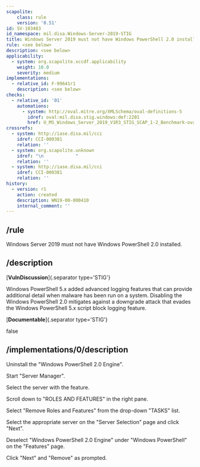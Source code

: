 ```yaml
---
scapolite:
    class: rule
    version: '0.51'
id: SV-103483
id_namespace: mil.disa.Windows-Server-2019-STIG
title: Windows Server 2019 must not have Windows PowerShell 2.0 installed.
rule: <see below>
description: <see below>
applicability:
  - system: org.scapolite.xccdf.applicability
    weight: 10.0
    severity: medium
implementations:
  - relative_id: F-99641r1
    description: <see below>
checks:
  - relative_id: '01'
    automations:
      - system: http://oval.mitre.org/XMLSchema/oval-definitions-5
        idref: oval:mil.disa.stig.windows:def:2201
        href: U_MS_Windows_Server_2019_V1R3_STIG_SCAP_1-2_Benchmark-oval.xml
crossrefs:
  - system: http://iase.disa.mil/cci
    idref: CCI-000381
    relation: ''
  - system: org.scapolite.unknown
    idref: "\n            "
    relation: ''
  - system: http://iase.disa.mil/cci
    idref: CCI-000381
    relation: ''
history:
  - version: r1
    action: created
    description: WN19-00-000410
    internal_comment: ''
---
```



## /rule

Windows Server 2019 must not have Windows PowerShell 2.0 installed.

## /description

[**VulnDiscussion**]{.separator type='STIG'}

Windows PowerShell 5.x added advanced logging features that can provide additional detail when malware has been run on a system. Disabling the Windows PowerShell 2.0 mitigates against a downgrade attack that evades the Windows PowerShell 5.x script block logging feature.

[**Documentable**]{.separator type='STIG'}

false

## /implementations/0/description

Uninstall the "Windows PowerShell 2.0 Engine".

Start "Server Manager".

Select the server with the feature.

Scroll down to "ROLES AND FEATURES" in the right pane.

Select "Remove Roles and Features" from the drop-down "TASKS" list.

Select the appropriate server on the "Server Selection" page and click "Next".

Deselect "Windows PowerShell 2.0 Engine" under "Windows PowerShell" on the "Features" page.

Click "Next" and "Remove" as prompted.
